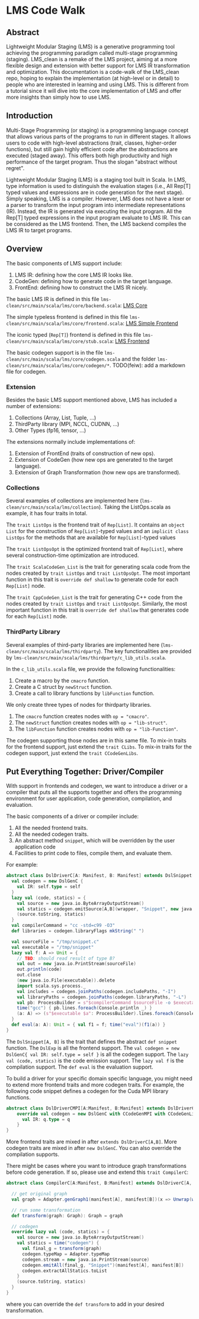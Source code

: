 # LMS Code Walk

## Abstract

Lightweight Modular Staging (LMS) is a generative programming tool achieving the programming paradigm called multi-stage programming (staging).
LMS_clean is a remake of the LMS project, aiming at a more flexible design and extension with better support for
LMS IR transformation and optimization. This documentation is a code-walk of the LMS_clean repo, hoping to
explain the implementation (at high-level or in detail) to people who are interested in learning and using LMS.
This is different from a tutorial since it will dive into the core implementation of LMS and offer more insights
than simply how to use LMS.

## Introduction

Multi-Stage Programming (or staging) is a programming language concept that allows various parts of the programs to run in different stages. It allows users to code with high-level abstractions (trait, classes, higher-order functions), but still gain highly efficient code after the abstractions are executed (staged away). This offers both high productivity and high performance of the target program. Thus the slogan "abstract without regret".

Lightweight Modular Staging (LMS) is a staging tool built in Scala. In LMS, type information is used to distinguish the evaluation stages (i.e., All Rep[T] typed values and expressions are in code generation for the next stage). Simply speaking, LMS is a compiler. However, LMS does not have a lexer or a parser to transform the input program into intermediate representations (IR). Instead, the IR is generated via executing the input program. All the Rep[T] typed expressions in the input program evaluate to LMS IR. This can be considered as the LMS frontend. Then, the LMS backend compiles the LMS IR to target programs.

## Overview

The basic components of LMS support include:
1. LMS IR: defining how the core LMS IR looks like.
2. CodeGen: defining how to generate code in the target language.
3. FrontEnd: defining how to construct the LMS IR nicely.

The basic LMS IR is defined in this file `lms-clean/src/main/scala/lms/core/backend.scala`:
[LMS Core](main/scala/lms/core/backend.md)

The simple typeless frontend is defined in this file `lms-clean/src/main/scala/lms/core/frontend.scala`:
[LMS Simple Frontend](main/scala/lms/core/frontend.md)

The iconic typed (`Rep[T]`) frontend is defined in this file `lms-clean/src/main/scala/lms/core/stub.scala`:
[LMS Frontend](main/scala/lms/core/stub.md)

The basic codegen support is in the file `lms-clean/src/main/scala/lms/core/codegen.scala`
and the folder `lms-clean/src/main/scala/lms/core/codegen/*`.
TODO(feiw): add a markdown file for codegen.


### Extension

Besides the basic LMS support mentioned above, LMS has included a number of extensions:
1. Collections (Array, List, Tuple, ...)
2. ThirdParty library (MPI, NCCL, CUDNN, ...)
3. Other Types (fp16, tensor, ...)

The extensions normally include implementations of:
1. Extension of FrontEnd (traits of construction of new ops).
2. Extension of CodeGen (how new ops are generated to the target language).
3. Extension of Graph Transformation (how new ops are transformed).

### Collections

Several examples of collections are implemented here (`lms-clean/src/main/scala/lms/collection`). Taking the ListOps.scala as example, it has four traits in total.

The `trait ListOps` is the frontend trait of `Rep[List]`. It contains an `object List` for the construction of `Rep[List]`-typed values and an `implicit class ListOps` for the methods that are available for `Rep[List]`-typed values

The `trait ListOpsOpt` is the optimized frontend trait of `Rep[List]`, where several
construction-time optimization are introduced.

The `trait ScalaCodeGen_List` is the trait for generating scala code from the nodes
created by `trait ListOps` and `trait ListOpsOpt`. The most important function in this
trait is `override def shallow` to generate code for each `Rep[List]` node.

The `trait CppCodeGen_List` is the trait for generating C++ code from the nodes
created by `trait ListOps` and `trait ListOpsOpt`. Similarly, the most important
function in this trait is `override def shallow` that generates code for each `Rep[List]` node.

### ThirdParty Library

Several examples of third-party libraries are implemented here (`lms-clean/src/main/scala/lms/thirdparty`). The key functionalities are provided by `lms-clean/src/main/scala/lms/thirdparty/c_lib_utils.scala`.

In the `c_lib_utils.scala` file, we provide the following functionalities:
1. Create a macro by the `cmacro` function.
2. Create a C struct by `newStruct` function.
3. Create a call to library functions by `libFunction` function.

We only create three types of nodes for thirdparty libraries.
1. The `cmacro` function creates nodes with `op = "cmacro"`.
2. The `newStruct` function creates nodes with `op = "lib-struct"`.
3. The `libFunction` function creates nodes with `op = "lib-Function"`.

The codegen supporting those nodes are in this same file.
To mix-in traits for the frontend support, just extend the `trait CLibs`.
To mix-in traits for the codegen support, just extend the `trait CCodeGenLibs`.

## Put Everything Together: Driver/Compiler

With support in frontends and codegen, we want to introduce a driver or a compiler that puts all the supports together and offers the programming environment for user application, code generation, compilation, and evaluation.

The basic components of a driver or compiler include:
1. All the needed frontend traits.
2. All the needed codegen traits.
3. An abstract method `snippet`, which will be overridden by the user application code
4. Facilities to print code to files, compile them, and evaluate them.

For example:

```scala
abstract class DslDriverC[A: Manifest, B: Manifest] extends DslSnippet[A, B] with DslExp { self =>
  val codegen = new DslGenC {
    val IR: self.type = self
  }
  lazy val (code, statics) = {
    val source = new java.io.ByteArrayOutputStream()
    val statics = codegen.emitSource[A,B](wrapper, "Snippet", new java.io.PrintStream(source))
    (source.toString, statics)
  }
  val compilerCommand = "cc -std=c99 -O3"
  def libraries = codegen.libraryFlags mkString(" ")

  val sourceFile = "/tmp/snippet.c"
  val executable = "/tmp/snippet"
  lazy val f: A => Unit = {
    // TBD: should read result of type B?
    val out = new java.io.PrintStream(sourceFile)
    out.println(code)
    out.close
    (new java.io.File(executable)).delete
    import scala.sys.process._
    val includes = codegen.joinPaths(codegen.includePaths, "-I")
    val libraryPaths = codegen.joinPaths(codegen.libraryPaths, "-L")
    val pb: ProcessBuilder = s"$compilerCommand $sourceFile -o $executable $libraries $includes $libraryPaths"
    time("gcc") { pb.lines.foreach(Console.println _) }
    (a: A) => (s"$executable $a": ProcessBuilder).lines.foreach(Console.println _)
  }
  def eval(a: A): Unit = { val f1 = f; time("eval")(f1(a)) }
}
```

The `DslSnippet[A, B]` is the trait that defines the abstract `def snippet` function.
The `DslExp` is all the frontend support.
The `val codegen = new DslGenC{ val IR: self.type = self }` is all the codegen support.
The `lazy val (code, statics)` is the code emission support.
The `lazy val f` is the compilation support.
The `def eval` is the evaluation support.

To build a driver for your specific domain specific language, you might need to extend more frontend traits
and more codegen traits. For example, the following code snippet defines a codegen for the Cuda MPI library functions.

```scala
abstract class DslDriverCMPI[A:Manifest, B:Manifest] extends DslDriverC[A,B] with MPIOps { q =>
    override val codegen = new DslGenC with CCodeGenMPI with CCodeGenLibs {
      val IR: q.type = q
    }
}
```
More frontend traits are mixed in after `extends DslDriverC[A,B]`.
More codegen traits are mixed in after `new DslGenC`.
You can also override the compilation supports.

There might be cases where you want to introduce graph transformations before code generation.
If so, please use and extend this `trait CompilerC`:

```scala
abstract class CompilerC[A:Manifest, B:Manifest] extends DslDriverC[A, B] { q =>

  // get original graph
  val graph = Adapter.genGraph1(manifest[A], manifest[B])(x => Unwrap(wrapper(Wrap[A](x))))

  // run some transformation
  def transform(graph: Graph): Graph = graph

  // codegen
  override lazy val (code, statics) = {
    val source = new java.io.ByteArrayOutputStream()
    val statics = time("codegen") {
      val final_g = transform(graph)
      codegen.typeMap = Adapter.typeMap
      codegen.stream = new java.io.PrintStream(source)
      codegen.emitAll(final_g, "Snippet")(manifest[A], manifest[B])
      codegen.extractAllStatics.toList
    }
    (source.toString, statics)
  }
}
```

where you can override the `def transform` to add in your desired transformation.
